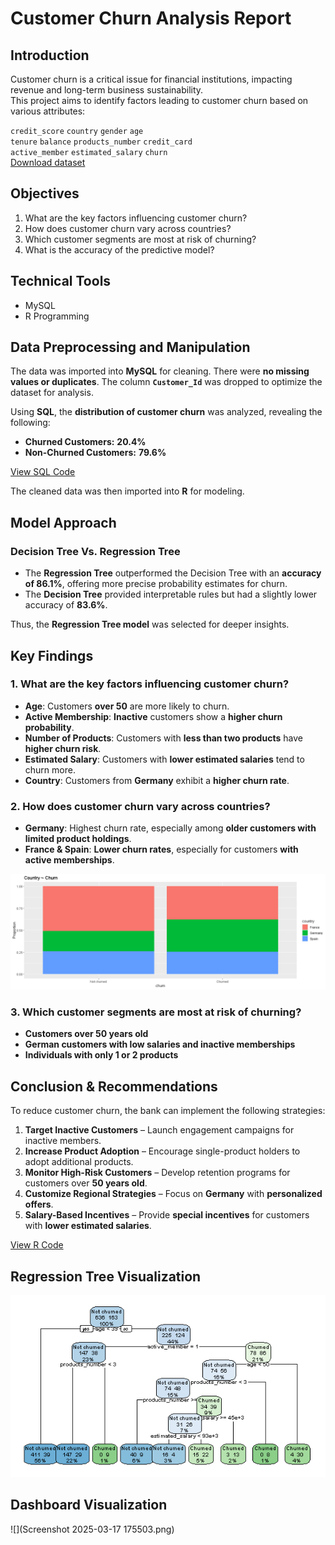 # Customer Churn Analysis Report  

## Introduction  
Customer churn is a critical issue for financial institutions, impacting revenue and long-term business sustainability.  
This project aims to identify factors leading to customer churn based on various attributes:  

`credit_score` `country` `gender` `age`  
`tenure` `balance` `products_number` `credit_card`  
`active_member` `estimated_salary` `churn`  
[Download dataset](https://1drv.ms/x/c/fc11b36f16d1a624/Ec1YwCzWIo9Fkd7McLp7h2kB-uO5iYnTOeNeKGc9mv2g2Q?e=Dyk4pE)
## Objectives  
1. What are the key factors influencing customer churn?  
2. How does customer churn vary across countries?  
3. Which customer segments are most at risk of churning?  
4. What is the accuracy of the predictive model?  

## Technical Tools  
- MySQL  
- R Programming  

## Data Preprocessing and Manipulation  
The data was imported into **MySQL** for cleaning. There were **no missing values or duplicates**. The column **`Customer_Id`** was dropped to optimize the dataset for analysis.  

Using **SQL**, the **distribution of customer churn** was analyzed, revealing the following:  
- **Churned Customers:** **20.4%**  
- **Non-Churned Customers:** **79.6%**  

[View SQL Code](https://github.com/daniel-ifenna/Bank-customer-churn-analysis/blob/7b8708649fa256480f4f7dbdc449a7bed7e4ce38/Customer_churn%20data%20cleaning.sql)  

The cleaned data was then imported into **R** for modeling.  

## Model Approach  

### **Decision Tree Vs. Regression Tree**  
- The **Regression Tree** outperformed the Decision Tree with an **accuracy of 86.1%**, offering more precise probability estimates for churn.  
- The **Decision Tree** provided interpretable rules but had a slightly lower accuracy of **83.6%**.  

Thus, the **Regression Tree model** was selected for deeper insights.  

## Key Findings  

### **1. What are the key factors influencing customer churn?**  
- **Age**: Customers **over 50** are more likely to churn.  
- **Active Membership**: **Inactive** customers show a **higher churn probability**.  
- **Number of Products**: Customers with **less than two products** have **higher churn risk**.  
- **Estimated Salary**: Customers with **lower estimated salaries** tend to churn more.  
- **Country**: Customers from **Germany** exhibit a **higher churn rate**.  

### **2. How does customer churn vary across countries?**  
- **Germany**: Highest churn rate, especially among **older customers with limited product holdings**.  
- **France & Spain**: **Lower churn rates**, especially for customers **with active memberships**.  

![](Country%20~%20churn.png)                 


### **3. Which customer segments are most at risk of churning?**  
- **Customers over 50 years old**  
- **German customers with low salaries and inactive memberships**  
- **Individuals with only 1 or 2 products**  

## Conclusion & Recommendations  
To reduce customer churn, the bank can implement the following strategies:  

1. **Target Inactive Customers** – Launch engagement campaigns for inactive members.  
2. **Increase Product Adoption** – Encourage single-product holders to adopt additional products.  
3. **Monitor High-Risk Customers** – Develop retention programs for customers over **50 years old**.  
4. **Customize Regional Strategies** – Focus on **Germany** with **personalized offers**.  
5. **Salary-Based Incentives** – Provide **special incentives** for customers with **lower estimated salaries**.  

[View R Code](https://github.com/daniel-ifenna/Bank-customer-churn-analysis/blob/f8362c2110515d6cd205ee9499d9e744d42dece1/Bank%20customer%20churn.R)


## Regression Tree Visualization  
![](R.tree%20chart.png)  
## Dashboard Visualization
![](Screenshot 2025-03-17 175503.png)
